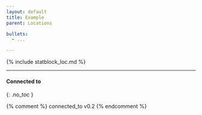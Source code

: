 ```yaml
---
layout: default
title: Example
parent: Locations

bullets:
  - ...

---
```


{% include statblock_loc.md %}


---
#### Connected to
{: .no_toc }

<!-- QueryToSerialize: LIST without ID "["+ title + "](https://terra-campaigns.github.io/" + regexreplace(file.path, ".md", "") + ")" + ", from " + regexreplace(file.folder, "^[^\/]*\/", "") FROM ([[]]) OR outgoing([[]]) WHERE (file.path != this.file.path AND title != null) SORT file.folder DESC -->


{% comment %}
connected_to v0.2
{% endcomment %}

